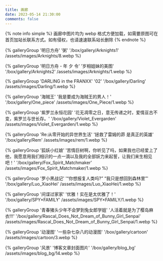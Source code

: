 ```yaml
---
title: 画廊
date: 2023-05-14 21:30:00
comments: false
---
```


{% note info simple %} 画廊中图片均为 webp 格式方便加载，如需要原图可在首页加站长联系方式。如有侵权，也请速速联系站长删除 {% endnote %}

<div class="gallery-group-main">
{% galleryGroup '明日方舟' '粥' '/box/gallery/Arknights1' /assets/images/Arknights/8.webp %}

{% galleryGroup '明日方舟 - 年 夕 令' '岁相姐妹的美图' '/box/gallery/Arknights2' /assets/images/Arknights/1.webp %}

{% galleryGroup 'DARLING in the FRANXX' '02' '/box/gallery/Darling' /assets/images/Darling/1.webp %}

{% galleryGroup '海贼王' '我是要成为海贼王的男人！' '/box/gallery/One_piece' /assets/images/One_Piece/1.webp %}

{% galleryGroup '紫罗兰永恒花园' '花无凋零之日，意无传递之时，爱情亘古不变，紫罗兰与世长存。' '/box/gallery/Violet_Evergarden' /assets/images/Violet_Evergarden/1.webp %}

{% galleryGroup 'Re:从零开始的异世界生活' '拯救了雷姆的昴 是真正的英雄' '/box/gallery/Rem' /assets/images/rem/1.webp %}

{% galleryGroup '狐妖小红娘' '苦情巨树啊，你听见了吗，如果我也已经爱上了他，我愿意用我们相识的一点一滴以及我的全部妖力来起誓，让我们来生相见吧！' '/box/gallery/Fox_Spirit_Matchmaker' /assets/images/Fox_Spirit_Matchmaker/1.webp %}

{% galleryGroup '罗小黑战记' '“你想报复人类吗?” “我只是想回到森林里”' '/box/gallery/Luo_XiaoHei' /assets/images/Luo_XiaoHei/1.webp %}

{% galleryGroup '间谍过家家' '优雅！实在是太优雅了！' '/box/gallery/SPY×FAMILY' /assets/images/SPY×FAMILY/1.webp %}

{% galleryGroup '青春猪头少年不会梦到兔女郎学姐' '人活着就是为了樱岛麻衣!!!' '/box/gallery/Rascal_Does_Not_Dream_of_Bunny_Girl_Senpai' /assets/images/Rascal_Does_Not_Dream_of_Bunny_Girl_Senpai/1.webp %}

{% galleryGroup '动漫图' '一些杂七杂八的动漫图' '/box/gallery/cartoon' /assets/images/cartoon/3.webp %}

{% galleryGroup '风景' '博客文章封面图片' '/box/gallery/blog_bg' /assets/images/blog_bg/14.webp %}
</div>
